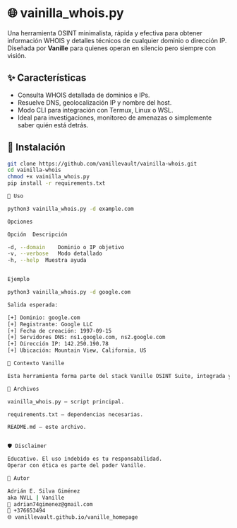 # 🌐 vainilla_whois.py

Una herramienta OSINT minimalista, rápida y efectiva para obtener información WHOIS y detalles técnicos de cualquier dominio o dirección IP.  
Diseñada por **Vanille** para quienes operan en silencio pero siempre con visión.

## ✨ Características

- Consulta WHOIS detallada de dominios e IPs.
- Resuelve DNS, geolocalización IP y nombre del host.
- Modo CLI para integración con Termux, Linux o WSL.
- Ideal para investigaciones, monitoreo de amenazas o simplemente saber quién está detrás.

## 🚀 Instalación

```bash
git clone https://github.com/vanillevault/vainilla-whois.git
cd vainilla-whois
chmod +x vainilla_whois.py
pip install -r requirements.txt

📡 Uso

python3 vainilla_whois.py -d example.com

Opciones

Opción	Descripción

-d, --domain	Dominio o IP objetivo
-v, --verbose	Modo detallado
-h, --help	Muestra ayuda


Ejemplo

python3 vainilla_whois.py -d google.com

Salida esperada:

[+] Dominio: google.com
[+] Registrante: Google LLC
[+] Fecha de creación: 1997-09-15
[+] Servidores DNS: ns1.google.com, ns2.google.com
[+] Dirección IP: 142.250.190.78
[+] Ubicación: Mountain View, California, US

🧠 Contexto Vanille

Esta herramienta forma parte del stack Vanille OSINT Suite, integrada y pensada para anonimato, inteligencia digital y rastreo técnico. No es una simple herramienta: es un bisturí.

📂 Archivos

vainilla_whois.py — script principal.

requirements.txt — dependencias necesarias.

README.md — este archivo.


🛡️ Disclaimer

Educativo. El uso indebido es tu responsabilidad.
Operar con ética es parte del poder Vanille.

🔗 Autor

Adrián E. Silva Giménez
aka NVLL | Vanille
📧 adrian74gimenez@gmail.com
📱 +376653494
🌐 vanillevault.github.io/vanille_homepage
